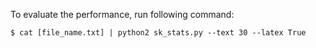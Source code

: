 To evaluate the performance, run following command:

```
$ cat [file_name.txt] | python2 sk_stats.py --text 30 --latex True
```
